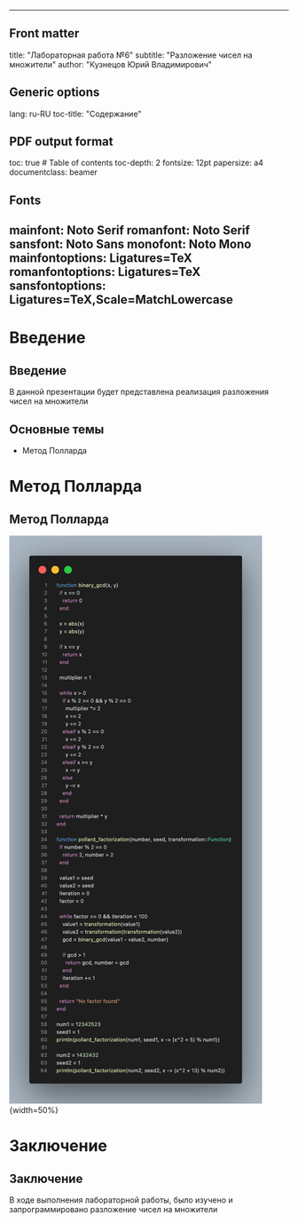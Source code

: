 
---
## Front matter
title: "Лабораторная работа №6"
subtitle: "Разложение чисел на множители"
author: "Кузнецов Юрий Владимирович"

## Generic options
lang: ru-RU
toc-title: "Содержание"

## PDF output format
toc: true # Table of contents
toc-depth: 2
fontsize: 12pt
papersize: a4
documentclass: beamer

## Fonts
mainfont: Noto Serif
romanfont: Noto Serif
sansfont: Noto Sans
monofont: Noto Mono
mainfontoptions: Ligatures=TeX
romanfontoptions: Ligatures=TeX
sansfontoptions: Ligatures=TeX,Scale=MatchLowercase
---

# Введение

## Введение

В данной презентации будет представлена реализация разложения чисел на множители

## Основные темы

- Метод Полларда

# Метод Полларда

## Метод Полларда

![Метод Полларда](./img/Pollard.png){width=50%}

# Заключение

## Заключение

В ходе выполнения лабораторной работы, было изучено и запрограммировано разложение чисел на множители

